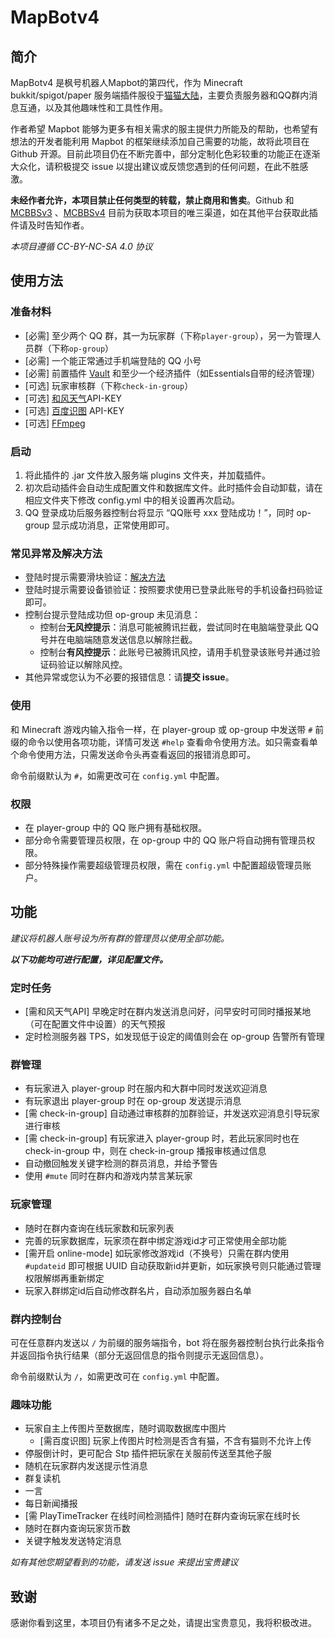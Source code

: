 # MapBotv4

## 简介
MapBotv4 是枫号机器人Mapbot的第四代，作为 Minecraft bukkit/spigot/paper 服务端插件服役于[猫猫大陆](https://www.catland.top)，主要负责服务器和QQ群内消息互通，以及其他趣味性和工具性作用。

作者希望 Mapbot 能够为更多有相关需求的服主提供力所能及的帮助，也希望有想法的开发者能利用 Mapbot 的框架继续添加自己需要的功能，故将此项目在 Github 开源。目前此项目仍在不断完善中，部分定制化色彩较重的功能正在逐渐大众化，请积极提交 issue 以提出建议或反馈您遇到的任何问题，在此不胜感激。

**未经作者允许，本项目禁止任何类型的转载，禁止商用和售卖**。Github 和 [MCBBSv3](https://www.mcbbs.net/forum.php?mod=viewthread&tid=1313995&page=1&extra=#pid24967494) 、[MCBBSv4](https://beta.mcbbs.net/resource/servermod/cbo4opvt) 目前为获取本项目的唯三渠道，如在其他平台获取此插件请及时告知作者。

*本项目遵循 CC-BY-NC-SA 4.0 协议*

## 使用方法
### 准备材料
- [必需] 至少两个 QQ 群，其一为玩家群（下称`player-group`），另一为管理人员群（下称`op-group`）
- [必需] 一个能正常通过手机端登陆的 QQ 小号
- [必需] 前置插件 [Vault](https://github.com/MilkBowl/Vault) 和至少一个经济插件（如Essentials自带的经济管理）
- [可选] 玩家审核群（下称`check-in-group`）
- [可选] [和风天气](https://dev.qweather.com)API-KEY
- [可选] [百度识图](https://ai.baidu.com/ai-doc/IMAGERECOGNITION/Zk3bcxdfr) API-KEY
- [可选] [FFmpeg](https://github.com/BtbN/FFmpeg-Builds/releases)

### 启动
1. 将此插件的 .jar 文件放入服务端 plugins 文件夹，并加载插件。
2. 初次启动插件会自动生成配置文件和数据库文件。此时插件会自动卸载，请在相应文件夹下修改 config.yml 中的相关设置再次启动。
3. QQ 登录成功后服务器控制台将显示 “QQ账号 xxx 登陆成功！”，同时 op-group 显示成功消息，正常使用即可。

### 常见异常及解决方法
- 登陆时提示需要滑块验证：[解决方法](https://docs.mirai.mamoe.net/mirai-login-solver-selenium/#%E6%89%8B%E5%8A%A8%E5%AE%8C%E6%88%90%E6%BB%91%E5%8A%A8%E9%AA%8C%E8%AF%81)
- 登陆时提示需要设备锁验证：按照要求使用已登录此账号的手机设备扫码验证即可。
- 控制台提示登陆成功但 op-group 未见消息：
    - 控制台**无风控提示**：消息可能被腾讯拦截，尝试同时在电脑端登录此 QQ 号并在电脑端随意发送信息以解除拦截。
    - 控制台**有风控提示**：此账号已被腾讯风控，请用手机登录该账号并通过验证码验证以解除风控。
- 其他异常或您认为不必要的报错信息：请**提交 issue**。

### 使用
和 Minecraft 游戏内输入指令一样，在 player-group 或 op-group 中发送带 `#` 前缀的命令以使用各项功能，详情可发送 `#help` 查看命令使用方法。如只需查看单个命令使用方法，只需发送命令头再查看返回的报错消息即可。

命令前缀默认为 `#`，如需更改可在 `config.yml` 中配置。

### 权限
- 在 player-group 中的 QQ 账户拥有基础权限。
- 部分命令需要管理员权限，在 op-group 中的 QQ 账户将自动拥有管理员权限。
- 部分特殊操作需要超级管理员权限，需在 `config.yml` 中配置超级管理员账户。

## 功能

*建议将机器人账号设为所有群的管理员以使用全部功能。*

***以下功能均可进行配置，详见配置文件。***

### 定时任务

- [需和风天气API] 早晚定时在群内发送消息问好，问早安时可同时播报某地（可在配置文件中设置）的天气预报
- 定时检测服务器 TPS，如发现低于设定的阈值则会在 op-group 告警所有管理

### 群管理

- 有玩家进入 player-group 时在服内和大群中同时发送欢迎消息
- 有玩家退出 player-group 时在 op-group 发送提示消息
- [需 check-in-group] 自动通过审核群的加群验证，并发送欢迎消息引导玩家进行审核
- [需 check-in-group] 有玩家进入 player-group 时，若此玩家同时也在 check-in-group 中，则在 check-in-group 播报审核通过信息
- 自动撤回触发关键字检测的群员消息，并给予警告
- 使用 `#mute` 同时在群内和游戏内禁言某玩家

### 玩家管理

- 随时在群内查询在线玩家数和玩家列表
- 完善的玩家数据库，玩家须在群中绑定游戏id才可正常使用全部功能
- [需开启 online-mode] 如玩家修改游戏id（不换号）只需在群内使用 `#updateid` 即可根据 UUID 自动获取新id并更新，如玩家换号则只能通过管理权限解绑再重新绑定
- 玩家入群绑定id后自动修改群名片，自动添加服务器白名单

### 群内控制台

可在任意群内发送以 `/` 为前缀的服务端指令，bot 将在服务器控制台执行此条指令并返回指令执行结果（部分无返回信息的指令则提示无返回信息）。

命令前缀默认为 `/`，如需更改可在 `config.yml` 中配置。

### 趣味功能

- 玩家自主上传图片至数据库，随时调取数据库中图片
    - [需百度识图] 玩家上传图片时检测是否含有猫，不含有猫则不允许上传
- 停服倒计时，更可配合 Stp 插件把玩家在关服前传送至其他子服
- 随机在玩家群内发送提示性消息
- 群复读机
- 一言
- 每日新闻播报
- [需 PlayTimeTracker 在线时间检测插件] 随时在群内查询玩家在线时长
- 随时在群内查询玩家货币数
- 关键字触发发送特定消息

*如有其他您期望看到的功能，请发送 issue 来提出宝贵建议*

## 致谢
感谢你看到这里，本项目仍有诸多不足之处，请提出宝贵意见，我将积极改进。
